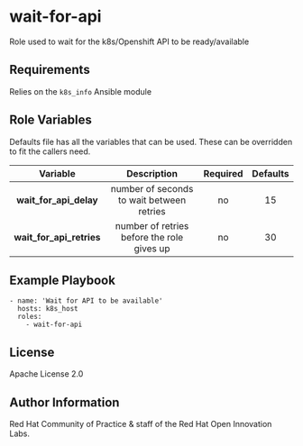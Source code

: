 wait-for-api
============

Role used to wait for the k8s/Openshift API to be ready/available

Requirements
------------

Relies on the `k8s_info` Ansible module

Role Variables
--------------

Defaults file has all the variables that can be used. These can be overridden to fit the callers need.

| Variable | Description | Required | Defaults |
|:--------:|:-----------:|:--------:|:--------:|
|**wait_for_api_delay**| number of seconds to wait between retries | no | 15 |
|**wait_for_api_retries**| number of retries before the role gives up | no | 30 |


Example Playbook
----------------

```
- name: 'Wait for API to be available'
  hosts: k8s_host
  roles:
    - wait-for-api
```

License
-------

Apache License 2.0

Author Information
------------------

Red Hat Community of Practice & staff of the Red Hat Open Innovation Labs.
